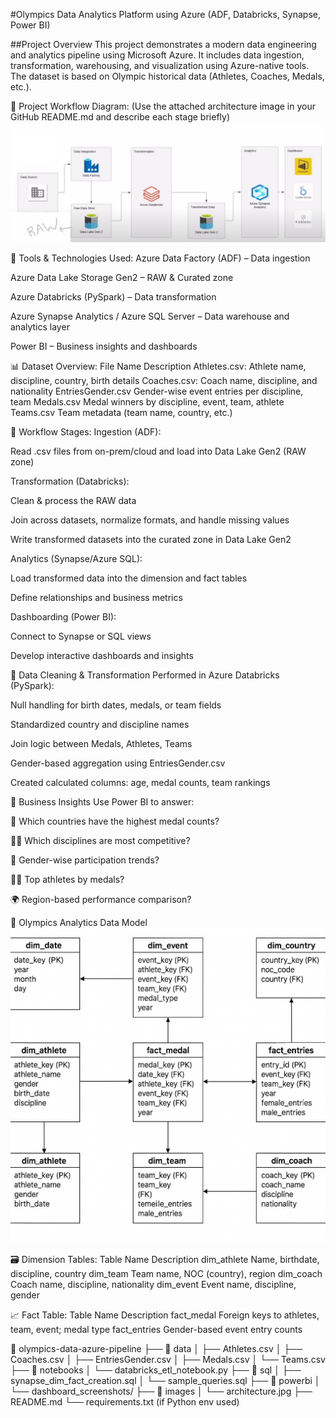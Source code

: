 #Olympics Data Analytics Platform using Azure (ADF, Databricks, Synapse, Power BI)

##Project Overview
This project demonstrates a modern data engineering and analytics pipeline using Microsoft Azure. It includes data ingestion, transformation, warehousing, and visualization using Azure-native tools. The dataset is based on Olympic historical data (Athletes, Coaches, Medals, etc.).

🔄 Project Workflow Diagram:
(Use the attached architecture image in your GitHub README.md and describe each stage briefly)
![Project Workflow Diagram:](Architecture.jpg)

🔧 Tools & Technologies Used:
Azure Data Factory (ADF) – Data ingestion

Azure Data Lake Storage Gen2 – RAW & Curated zone

Azure Databricks (PySpark) – Data transformation

Azure Synapse Analytics / Azure SQL Server – Data warehouse and analytics layer

Power BI – Business insights and dashboards

📊 Dataset Overview:
File Name	Description
Athletes.csv: Athlete name, discipline, country, birth details
Coaches.csv: Coach name, discipline, and nationality
EntriesGender.csv	Gender-wise event entries per discipline, team
Medals.csv	Medal winners by discipline, event, team, athlete
Teams.csv	Team metadata (team name, country, etc.)

🔁 Workflow Stages:
Ingestion (ADF):

Read .csv files from on-prem/cloud and load into Data Lake Gen2 (RAW zone)

Transformation (Databricks):

Clean & process the RAW data

Join across datasets, normalize formats, and handle missing values

Write transformed datasets into the curated zone in Data Lake Gen2

Analytics (Synapse/Azure SQL):

Load transformed data into the dimension and fact tables

Define relationships and business metrics

Dashboarding (Power BI):

Connect to Synapse or SQL views

Develop interactive dashboards and insights

🧹 Data Cleaning & Transformation
Performed in Azure Databricks (PySpark):

Null handling for birth dates, medals, or team fields

Standardized country and discipline names

Join logic between Medals, Athletes, Teams

Gender-based aggregation using EntriesGender.csv

Created calculated columns: age, medal counts, team rankings

🧠 Business Insights
Use Power BI to answer:

🥇 Which countries have the highest medal counts?

👨‍💻 Which disciplines are most competitive?

🎯 Gender-wise participation trends?

🧑‍🦰 Top athletes by medals?

🌍 Region-based performance comparison?

🧱 Olympics Analytics Data Model
   ![Data Model](DML_Diagram.png)

🗃️ Dimension Tables:
Table Name	Description
dim_athlete	Name, birthdate, discipline, country
dim_team	Team name, NOC (country), region
dim_coach	Coach name, discipline, nationality
dim_event	Event name, discipline, gender

📈 Fact Table:
Table Name	Description
fact_medal	Foreign keys to athletes, team, event; medal type
fact_entries	Gender-based event entry counts


📁 olympics-data-azure-pipeline
├── 📂 data
│   ├── Athletes.csv
│   ├── Coaches.csv
│   ├── EntriesGender.csv
│   ├── Medals.csv
│   └── Teams.csv
├── 📂 notebooks
│   └── databricks_etl_notebook.py
├── 📂 sql
│   ├── synapse_dim_fact_creation.sql
│   └── sample_queries.sql
├── 📂 powerbi
│   └── dashboard_screenshots/
├── 📂 images
│   └── architecture.jpg
├── README.md
└── requirements.txt (if Python env used)



                            
